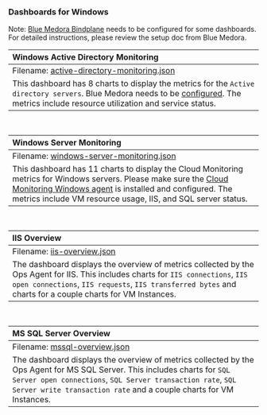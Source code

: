 ### Dashboards for Windows

Note: [Blue Medora Bindplane](https://cloud.google.com/stackdriver/blue-medora) needs to be configured for some dashboards. For detailed instructions, please review the setup doc from Blue Medora.

|Windows Active Directory Monitoring|
|:---------------------|
|Filename: [active-directory-monitoring.json](active-directory-monitoring.json)|
|This dashboard has 8 charts to display the metrics for the `Active directory servers`. Blue Medora needs to be [configured](https://bluemedora.com/monitoring-microsoft-active-directory-with-stackdriver-logging/). The metrics include resource utilization and service status.|

&nbsp;

|Windows Server Monitoring|
|:----------------------|
|Filename: [windows-server-monitoring.json](windows-server-monitoring.json)|
|This dashboard has 11 charts to display the Cloud Monitoring metrics for Windows servers. Please make sure the [Cloud Monitoring Windows agent](https://cloud.google.com/monitoring/agent/install-agent#agent-install-windows) is installed and configured. The metrics include VM resource usage, IIS, and SQL server status.|

&nbsp;

|IIS Overview|
|:----------------------|
|Filename: [iis-overview.json](iis-overview.json)|
|The dashboard displays the overview of metrics collected by the Ops Agent for IIS. This includes charts for `IIS connections`, `IIS open connections`, `IIS requests`, `IIS transferred bytes` and charts for a couple charts for VM Instances.|

&nbsp;

|MS SQL Server Overview|
|:----------------------|
|Filename: [mssql-overview.json](mssql-overview.json)|
|The dashboard displays the overview of metrics collected by the Ops Agent for MS SQL Server. This includes charts for `SQL Server open connections`, `SQL Server transaction rate`, `SQL Server write transaction rate` and a couple charts for VM Instances.|

